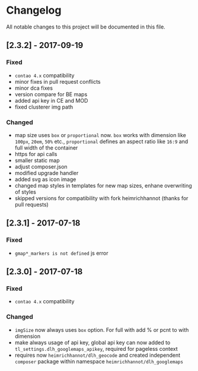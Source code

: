 # Changelog
All notable changes to this project will be documented in this file.

## [2.3.2] - 2017-09-19

### Fixed
- `contao 4.x` compatibility
- minor fixes in pull request conflicts
- minor dca fixes
- version compare for BE maps
- added api key in CE and MOD
- fixed clusterer img path
 
### Changed
- map size uses `box` or `proportional` now. `box` works with dimension like `100px`, `20em`, `50%` etc., `proportional` defines an aspect ratio like `16:9` and full width of the container
- https for api calls
- smaller static map
- adjust composer.json
- modified upgrade handler
- added svg as icon image
- changed map styles in templates for new map sizes, enhane overwriting of styles
- skipped versions for compatibility with fork heimrichhannot (thanks for pull requests)

## [2.3.1] - 2017-07-18

### Fixed
- `gmap*_markers is not defined` js error

## [2.3.0] - 2017-07-18

### Fixed
- `contao 4.x` compatibility
 
### Changed

- `imgSize` now always uses `box` option. For full with add % or pcnt to with dimension
- make always usage of api key, global api key can now added to `tl_settings.dlh_googlemaps_apikey`, required for pageless context
- requires now `heimrichhannot/dlh_geocode` and created independent `composer` package within namespace `heimrichhannot/dlh_googlemaps`
